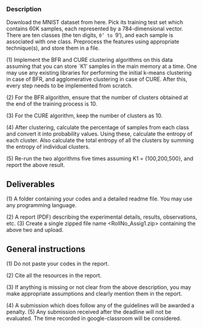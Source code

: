 ### Description 

Download the MNIST dataset from here. Pick its training test set which contains 60K samples, each represented by a 784-dimensional vector. There are ten classes (the ten digits, `0’ to `9’), and each sample is associated with one class. Preprocess the features using appropriate technique(s), and store them in a file. 

(1) Implement the BFR and CURE clustering algorithms on this data assuming that you can store `K1’ samples in the main memory at a time. One may use any existing libraries for performing the initial k-means clustering in case of BFR, and agglomerative clustering in case of CURE. After this, every step needs to be implemented from scratch. 

(2) For the BFR algorithm, ensure that the number of clusters obtained at the end of the training process is 10. 

(3) For the CURE algorithm, keep the number of clusters as 10. 

(4) After clustering, calculate the percentage of samples from each class and convert it into probability values. Using these, calculate the entropy of each cluster. Also calculate the total entropy of all the clusters by summing the entropy of individual clusters. 

(5) Re-run the two algorithms five times assuming K1 = {100,200,500}, and report the above result. 

## Deliverables 

(1) A folder containing your codes and a detailed readme file. You may use any programming language. 

(2) A report (PDF) describing the experimental details, results, observations, etc. (3) Create a single zipped file name <RollNo_Assig1.zip> containing the above two and upload. 

## General instructions 

(1) Do not paste your codes in the report. 

(2) Cite all the resources in the report. 

(3) If anything is missing or not clear from the above description, you may make appropriate assumptions and clearly mention them in the report. 

(4) A submission which does follow any of the guidelines will be awarded a penalty. (5) Any submission received after the deadline will not be evaluated. The time recorded in google-classroom will be considered. 
